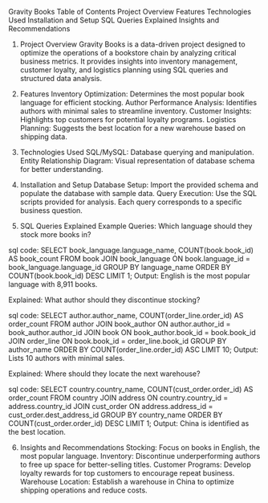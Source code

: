 Gravity Books
Table of Contents
Project Overview
Features
Technologies Used
Installation and Setup
SQL Queries Explained
Insights and Recommendations

1. Project Overview
Gravity Books is a data-driven project designed to optimize the operations of a bookstore chain by analyzing critical business metrics. It provides insights into inventory management, customer loyalty, and logistics planning using SQL queries and structured data analysis.

2. Features
Inventory Optimization: Determines the most popular book language for efficient stocking.
Author Performance Analysis: Identifies authors with minimal sales to streamline inventory.
Customer Insights: Highlights top customers for potential loyalty programs.
Logistics Planning: Suggests the best location for a new warehouse based on shipping data.

3. Technologies Used
SQL/MySQL: Database querying and manipulation.
Entity Relationship Diagram: Visual representation of database schema for better understanding.

4. Installation and Setup
Database Setup:
Import the provided schema and populate the database with sample data.
Query Execution:
Use the SQL scripts provided for analysis. Each query corresponds to a specific business question.

5. SQL Queries Explained
Example Queries:
Which language should they stock more books in?

sql code:
SELECT book_language.language_name, COUNT(book.book_id) AS book_count 
FROM book 
JOIN book_language ON book.language_id = book_language.language_id 
GROUP BY language_name 
ORDER BY COUNT(book.book_id) DESC LIMIT 1;
Output: English is the most popular language with 8,911 books.

Explained: What author should they discontinue stocking?

sql code:
SELECT author.author_name, COUNT(order_line.order_id) AS order_count 
FROM author 
JOIN book_author ON author.author_id = book_author.author_id 
JOIN book ON book_author.book_id = book.book_id 
JOIN order_line ON book.book_id = order_line.book_id 
GROUP BY author_name 
ORDER BY COUNT(order_line.order_id) ASC LIMIT 10;
Output: Lists 10 authors with minimal sales.

Explained: Where should they locate the next warehouse?

sql code:
SELECT country.country_name, COUNT(cust_order.order_id) AS order_count 
FROM country 
JOIN address ON country.country_id = address.country_id 
JOIN cust_order ON address.address_id = cust_order.dest_address_id 
GROUP BY country_name 
ORDER BY COUNT(cust_order.order_id) DESC LIMIT 1;
Output: China is identified as the best location.

6. Insights and Recommendations
Stocking: Focus on books in English, the most popular language.
Inventory: Discontinue underperforming authors to free up space for better-selling titles.
Customer Programs: Develop loyalty rewards for top customers to encourage repeat business.
Warehouse Location: Establish a warehouse in China to optimize shipping operations and reduce costs.